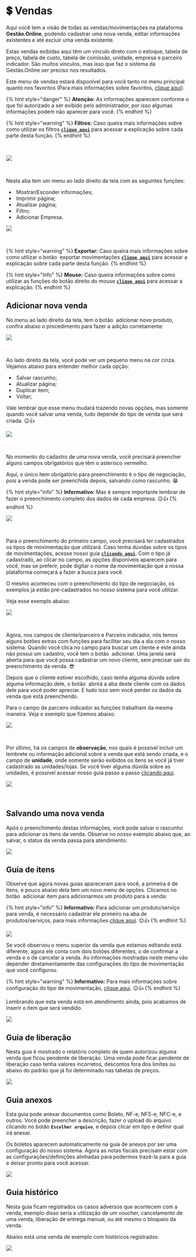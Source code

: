 # 💲 Vendas

Aqui você tem a visão de todas as vendas/movimentações na plataforma **Gestão.Online**, podendo cadastrar uma nova venda, editar informações existentes e até excluir uma venda existente.

Estas vendas exibidas aqui têm um vínculo direto com o estoque, tabela de preço, tabela de custo, tabela de comissão, unidade, empresa e parceiro indicador. São muitos vínculos, mas isso que faz o sistema da Gestão.Online ser preciso nos resultados.

Este menu de vendas estará disponível para você tanto no menu principal quanto nos favoritos (Para mais informações sobre favoritos, [clique aqui](/erp-v2/primeiro_acesso/favoritos.md)).

{% hint style="danger" %}
**Atenção:** As informações aparecem conforme o que foi autorizado a ser exibido pelo administrador, por isso algumas informações podem não aparecer para você.
{% endhint %}

{% hint style="warning" %}
**Filtros:** Caso queira mais informações sobre como utilizar os filtros [**`clique aqui`**](/erp-v2/primeiro_acesso/filtros.md) para acessar a explicação sobre cada parte desta função.
{% endhint %}

<br>

![](/erp-v2/assets/funcionalidades/comercial/aba_vendas.gif)

<br>

Nesta aba tem um menu ao lado direito da tela com as seguintes funções:

- <img src="/erp-v2/assets/icon_exibir.png" alt="" data-size="line"> Mostrar/Esconder informações;
- <img src="/erp-v2/assets/icon_imprimir.png" alt="" data-size="line"> Imprimir página;
- <img src="/erp-v2/assets/icon_atualizar.png" alt="" data-size="line"> Atualizar página;
- <img src="/erp-v2/assets/icon_filtro.png" alt="" data-size="line"> Filtro;
- <img src="/erp-v2/assets/icon_add.png" alt="" data-size="line"> Adicionar Empresa.

![](/erp-v2/assets/funcionalidades/comercial/aba_vendas_menu.png)

<br>

{% hint style="warning" %}
**Exportar:** Caso queira mais informações sobre como utilizar o botão <img src="/erp-v2/assets/icon_exportar.png" alt="" data-size="line"> exportar movimentações [**`clique aqui`**](/erp-v2/primeiro_acesso/exportar.md) para acessar a explicação sobre cada parte desta função.
{% endhint %}

{% hint style="Info" %}
**Mouse:** Caso queira informações sobre como utilizar as funções do botão direito do mouse [**`clique aqui`**](https://docs.gestao.plus/erp-v2/primeiro_acesso/atalhos_internos#menu-botao-direito-do-mouse) para acessar a explicação.
{% endhint %}

## Adicionar nova venda

No menu ao lado direito da tela, tem o botão <img src="/erp-v2/assets/icon_add.png" alt="" data-size="line"> adicionar novo produto, confira abaixo o procedimento para fazer a adição corretamente:

![](/erp-v2/assets/funcionalidades/comercial/aba_vendas_add.png)

<br>

Ao lado direito da tela, você pode ver um pequeno menu na cor cinza. Vejamos abaixo para entender melhor cada opção:

- <img src="/erp-v2/assets/icon_salvar.png" alt="" data-size="line"> Salvar rascunho;
- <img src="/erp-v2/assets/icon_atualizar.png" alt="" data-size="line"> Atualizar página;
- <img src="/erp-v2/assets/icon_duplicar.png" alt="" data-size="line"> Duplicar item;
- <img src="/erp-v2/assets/icon_voltar.png" alt="" data-size="line"> Voltar;

Vale lembrar que esse menu mudará trazendo novas opções, mas somente quando você salvar uma venda, tudo depende do tipo de venda que será criada. 😉👍

![](/erp-v2/assets/funcionalidades/comercial/aba_vendas_add_menu.png)

<br>

No momento do cadastro de uma nova venda, você precisará preencher alguns campos obrigatórios que têm o asterisco vermelho.

Aqui, o único item obrigatório para preenchimento é o tipo de negociação, pois a venda pode ser preenchida depois, salvando como rascunho. 😁

{% hint style="info" %}
**Informativo:** Mas é sempre importante lembrar de fazer o preenchimento completo dos dados de cada empresa. 😉👍
{% endhint %}

![](/erp-v2/assets/funcionalidades/comercial/aba_vendas_add_venda.png)

<br>

Para o preenchimento do primeiro campo, você precisará ter cadastrados os tipos de movimentação que utilizará. Caso tenha dúvidas sobre os tipos de movimentações, acesse nosso guia [**`clicando aqui`**](/erp-v2/funcionalidades/parametrizacoes/tipo_movimentacao.md). Com o tipo já cadastrado, ao clicar no campo, as opções disponíveis aparecem para você, mas se preferir, pode digitar o nome da movimentação que a nossa plataforma começará a fazer a busca para você.

O mesmo aconteceu com o preenchimento do tipo de negociação, os exemplos já estão pré-cadastrados no nosso sistema para você utilizar.

Veja esse exemplo abaixo:

![](/erp-v2/assets/funcionalidades/comercial/aba_vendas_add_campo_1_e_2.gif)

<br>

Agora, nos campos de cliente/parceiro e Parceiro indicador, nós temos alguns botões extras com funções para facilitar seu dia a dia com o nosso sistema. Quando você clica no campo para buscar um cliente e este ainda não possui um cadastro, você tem o botão <img src="/erp-v2/assets/icon_voltar.png" alt="" data-size="line"> adicionar. Uma janela será aberta para que você possa cadastrar um novo cliente, sem precisar sair do preenchimento da venda. 😎

Depois que o cliente estiver escolhido, caso tenha alguma dúvida sobre alguma informação dele, o botão <img src="/erp-v2/assets/icon_voltar.png" alt="" data-size="line"> abrirá a aba deste cliente com os dados dele para você poder apreciar. E tudo isso sem você perder os dados da venda que está preenchendo.

Para o campo de parceiro indicador as funções trabalham da mesma maneira. Veja o exemplo que fizemos abaixo:

![](/erp-v2/assets/funcionalidades/comercial/aba_vendas_add_campo_3_e_4.gif)

<br>

Por último, há os campos de **observação**, nos quais é possível incluir um lembrete ou informação adicional sobre a venda que está sendo criada, e o campo de **unidade**, onde somente serão exibidos os itens se você já tiver cadastrado as unidades/lojas. Se você tiver alguma dúvida sobre as unidades, é possível acessar nosso guia passo a passo [clicando aqui](/erp-v2/funcionalidades/unidades_locais_estoque/unidades_lojas.md).

![](/erp-v2/assets/funcionalidades/comercial/aba_vendas_add_campo_5_e_6.gif)

<br>

## Salvando uma nova venda

Após o preenchimento destas informações, você pode salvar o rascunho para adicionar os itens da venda. Observe no nosso exemplo abaixo que, ao salvar, o status da venda passa para atendimento:

![](/erp-v2/assets/funcionalidades/comercial/aba_vendas_add_venda.gif)

## Guia de itens

Observe que agora novas guias apareceram para você, a primeira é de itens, e pouco abaixo dela tem um novo menu de opções. Clicamos no botão <img src="/erp-v2/assets/icon_add.png" alt="" data-size="line"> adicionar item para adicionarmos um produto para a venda:

{% hint style="info" %}
**Informativo:** Para adicionar um produto/serviço para venda, é necessário cadastrar ele primeiro na aba de produtos/serviços, para mais informações [clique aqui](/erp-v2/funcionalidades/produtos_servicos/produtos.md). 😉👍
{% endhint %}

![](/erp-v2/assets/funcionalidades/comercial/aba_vendas_add_item.gif)

<!--  FALAR COM PAULO O PROCEDIMENTO/CONDIÇÃO CORRETO(A) PARA ADICIONAR UM PRODUTO -->

Se você observou o menu superior da venda que estamos editando está diferente, agora ele conta com dois botões diferentes, o de confirmar a venda e o de cancelar a venda. As informações mostradas neste menu vão depender diretamentamente das configurações do tipo de movimentação que você configurou.

{% hint style="warning" %}
**Informativo:** Para mais informações sobre configuração do tipo de movimentação, [clique aqui](/erp-v2/funcionalidades/parametrizacoes/tipo_movimentacao.md). 😉👍
{% endhint %}

Lembrando que esta venda está em atendimento ainda, pois acabamos de inserir o item que será vendido.

![](/erp-v2/assets/funcionalidades/comercial/aba_vendas_add_menu_novo.png)

## Guia de liberação

Nesta guia é mostrado o relatório completo de quem autorizou alguma venda que ficou pendente de liberação. Uma venda pode ficar pendente de liberação caso tenha valores incorretos, descontos fora dos limites ou abaixo do padrão que já foi determinado nas tabelas de preços.

![](/erp-v2/assets/funcionalidades/comercial/aba_vendas_add_guia_liberacao.png)

## Guia anexos

Esta guia pode anexar documentos como Boleto, NF-e, NFS-e, NFC-e, e outros. Você pode preencher a descrição, fazer o upload do arquivo clicando no botão **`Escolher arquivo`**, e depois clicar em tipo e definir qual irá anexar.

Os boletos aparecem automaticamente na guia de anexos por ser uma configuração do nosso sistema. Agora as notas fiscais precisam estar com as configurações/definições alinhadas para podermos trazê-la para a guia e deixar pronto para você acessar.

<!-- Aqui eu preciso confirmar com o Paulo se procede essa informação -->

![](/erp-v2/assets/funcionalidades/comercial/aba_vendas_add_guia_anexos.png)

## Guia histórico

Nesta guia ficam registrados os casos adversos que acontecem com a venda, exemplo disso seria a utilização de um voucher, cancelamento de uma venda, liberação de entrega manual, ou até mesmo o bloqueio da venda.

Abaixo está uma venda de exemplo com históricos registrados:

![](/erp-v2/assets/funcionalidades/comercial/aba_vendas_add_guia_historico.png)

